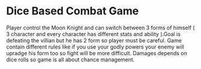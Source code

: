 # Dice Based Combat Game
Player control the Moon Knight and can switch between 3 forms of himself ( 3 character and every character has different stats and ability ).Goal is defeating the villian but he has 2 form so player must be careful. Game contain different rules like if you use your godly powers your enemy will upradge his form too so fight will be more difficult. Damages depends on dice rolls so game is all about chance management.
 
